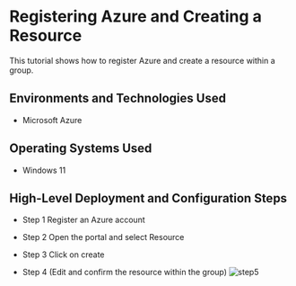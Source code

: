 <h1>Registering Azure and Creating a Resource</h1>
This tutorial shows how to register Azure and create a resource within a group.<br />

<h2>Environments and Technologies Used</h2>

- Microsoft Azure 

<h2>Operating Systems Used </h2>

- Windows 11

<h2>High-Level Deployment and Configuration Steps</h2>

- Step 1 Register an Azure account 
  
- Step 2 Open the portal and select Resource
  
- Step 3 Click on create
  
- Step 4 (Edit and confirm the resource within the group)
![step5](https://github.com/user-attachments/assets/45705c14-314d-48b7-a7b3-f68300c36833)


